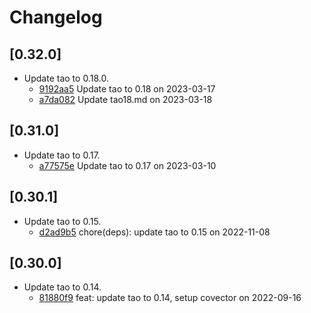 # Changelog

## \[0.32.0]

- Update tao to 0.18.0.
  - [9192aa5](https://github.com/tauri-apps/glutin/commit/9192aa51bac1766af27a2a82f4607eefa3bdf095)  Update tao to 0.18 on 2023-03-17
  - [a7da082](https://github.com/tauri-apps/glutin/commit/a7da08227d4f7af35dca9138ae91ba014e86d40f) Update tao18.md on 2023-03-18

## \[0.31.0]

- Update tao to 0.17.
  - [a77575e](https://github.com/tauri-apps/glutin/commit/a77575e73cabf58039bd3f4deab0960b5b834f1d) Update tao to 0.17 on 2023-03-10

## \[0.30.1]

- Update tao to 0.15.
  - [d2ad9b5](https://github.com/tauri-apps/glutin/commit/d2ad9b55cda55e29fa844f4466c9d88cf32d5795) chore(deps): update tao to 0.15 on 2022-11-08

## \[0.30.0]

- Update tao to 0.14.
  - [81880f9](https://github.com/tauri-apps/glutin/commit/81880f9db1f3f07da7a469c32c7879cecb25fd9e) feat: update tao to 0.14, setup covector on 2022-09-16
